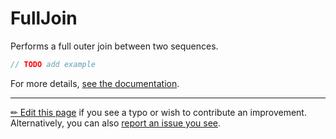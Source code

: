 # FullJoin

Performs a full outer join between two sequences.

```c# --destination-file ../code/Program.cs --region statements --project ../code/TryMoreLinq.csproj
// TODO add example
```

For more details, [see the documentation][doc].

---

[&#x270F; Edit this page][edit] if you see a typo or wish to contribute an
improvement. Alternatively, you can also [report an issue you see][issue].


[edit]: https://github.com/morelinq/try/edit/master/m/full-join.md
[issue]: https://github.com/morelinq/try/issues/new?title=FullJoin
[doc]: https://morelinq.github.io/3.1/ref/api/html/Overload_MoreLinq_MoreEnumerable_FullJoin.htm
